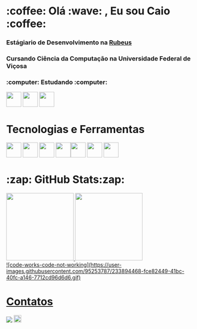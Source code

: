 <h1>:coffee: Olá :wave: , Eu sou Caio :coffee:</h1>

<h3>Estágiario de Desenvolvimento na <a href= "https://rubeus.com.br/">Rubeus</a></h3>

<h3>Cursando Ciência da Computação na Universidade Federal de Viçosa</h3>

<h3>:computer: Estudando :computer:</h3>

<img src="https://cdn.jsdelivr.net/gh/devicons/devicon/icons/javascript/javascript-original.svg" width="40" height="40"/> <img src="https://cdn.jsdelivr.net/gh/devicons/devicon/icons/typescript/typescript-original.svg" width="40" height="40"/> <img src="https://cdn.jsdelivr.net/gh/devicons/devicon/icons/angularjs/angularjs-original.svg" width="40" height="40"/>

<!--No momento estou estudando Js, Node e React-->
<!--Aprendendo sobre a Pixel Game Engine fazendo jogos simples em C++-->

<h1>Tecnologias e Ferramentas</h1>

<img src="https://cdn.jsdelivr.net/gh/devicons/devicon/icons/cplusplus/cplusplus-original.svg" width="40" height="40"/> <img src="https://cdn.jsdelivr.net/gh/devicons/devicon/icons/python/python-original-wordmark.svg" width="40" height="40"/> <img src="https://cdn.jsdelivr.net/gh/devicons/devicon/icons/html5/html5-plain-wordmark.svg" width="40" height="40"/> <img src="https://cdn.jsdelivr.net/gh/devicons/devicon/icons/css3/css3-plain-wordmark.svg" width="40" height="40"/><img src="https://cdn.jsdelivr.net/gh/devicons/devicon/icons/git/git-original-wordmark.svg" width="40" height="40"/> <img src="https://cdn.jsdelivr.net/gh/devicons/devicon/icons/vscode/vscode-original-wordmark.svg" width="40" height="40"/> <img src="https://cdn.jsdelivr.net/gh/devicons/devicon/icons/ubuntu/ubuntu-plain-wordmark.svg" width="40" height="40"/>


<!-- <img src="https://cdn.jsdelivr.net/gh/devicons/devicon/icons/git/git-original-wordmark.svg" width="40" height="40"/> -->

<h1>:zap:	GitHub Stats:zap:	</h1>

<div>

<a href="https://github.com/CaioTuring">
<img height="180em" src="https://github-readme-stats.vercel.app/api/top-langs/?username=CaioTuring&layout=compact&langs_count=7&theme=dracula"/>
<img height="180em" src="https://github-readme-stats.vercel.app/api?username=CaioTuring&show_icons=true&theme=dracula&include_all_commits=true&count_private=true"/>

</div>
 
 <div justify-content="center">
![code-works-code-not-working](https://user-images.githubusercontent.com/95253787/233894468-fce82449-41bc-40fc-a146-7712cd96d6d6.gif)
 </div>
  
<h1>Contatos</h1>

<a href = "mailto:caioaagarbelini@gmail.com"><img src="https://img.shields.io/badge/-caioaagarbelini@gmail.com-red?style=flat-square&logo=Gmail&logoColor=white" target="_blank"></a>
<a href = "http://www.linkedin.com/in/caioaagarbelini"><img src="https://img.shields.io/badge/-caioaagarbelini-blue?style=flat-square&logo=Linkedin&logoColor=white" target="_blank" height="20"></a>
 
 
<!--
**CaioTuring/CaioTuring** is a ✨ _special_ ✨ repository because its `README.md` (this file) appears on your GitHub profile.

<a href = "mailto:caioaagarbelini@gmail.com"><img src="https://img.shields.io/badge/Gmail-D14836?style=for-the-badge&logo=gmail&logoColor=white" target="_blank"></a>

Here are some ideas to get you started:

- 🔭 I’m currently working on ...
- 🌱 I’m currently learning ...
- 👯 I’m looking to collaborate on ...
- 🤔 I’m looking for help with ...
- 💬 Ask me about ...
- 📫 How to reach me: ...
- 😄 Pronouns: ...
- ⚡ Fun fact: ...
-->
